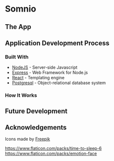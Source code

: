 # Somnio


## The App


## Application Development Process
### Built With
* [NodeJS](http://nodejs.org) - Server-side Javascript
* [Express](https://expressjs.com/) - Web Framework for Node.js
* [React](https://reactjs.org/) - Templating engine
* [Postgresql](https://www.postgresql.org/) - Object-relational database system

### How It Works

## Future Development

## Acknowledgements

Icons made by <a href="https://www.flaticon.com/authors/freepik" title="Freepik">Freepik</a> 

https://www.flaticon.com/packs/time-to-sleep-6
https://www.flaticon.com/packs/emotion-face
